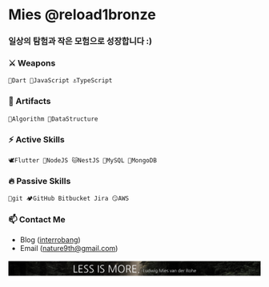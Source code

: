 # Mies @reload1bronze

### 일상의 탐험과 작은 모험으로 성장합니다 :)

### ⚔️ Weapons
```dart
🎯Dart 🐥JavaScript ⚓TypeScript  
```

### 🔮 Artifacts
```dart
🤔Algorithm 💬DataStructure
```

### ⚡ Active Skills
```dart
🕊️Flutter 🦕NodeJS 🐱NestJS 🐬MySQL 🍃MongoDB   
```

### 🔥 Passive Skills
```dart
🚩git 🏕️GitHub Bitbucket Jira 😏AWS
```

### 📫 Contact Me
- Blog (<a href="https://bit.ly/3EYvpfh">interrobang</a>)
- Email (nature9th@gmail.com)

![less_is_more](./LessIsMore.png)
